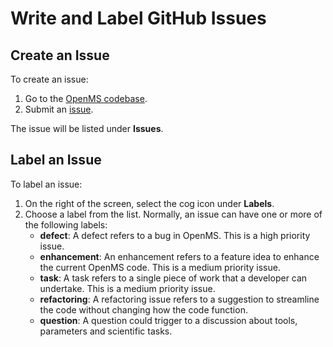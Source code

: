 Write and Label GitHub Issues
=============================

## Create an Issue

To create an issue:

1. Go to the [OpenMS codebase](https://github.com/OpenMS/OpenMS).
2. Submit an [issue](https://github.com/OpenMS/OpenMS/issues/new).

The issue will be listed under **Issues**.

## Label an Issue

To label an issue:

1. On the right of the screen, select the cog icon under **Labels**.
2. Choose a label from the list. Normally, an issue can have one or more of the following labels:
   - **defect**: A defect refers to a bug in OpenMS. This is a high priority issue.
   - **enhancement**: An enhancement refers to a feature idea to enhance the current OpenMS code. This is a medium
     priority issue.
   - **task**: A task refers to a single piece of work that a developer can undertake. This is a medium priority issue.
   - **refactoring**: A refactoring issue refers to a suggestion to streamline the code without changing how the code 
   function.
   - **question**: A question could trigger to a discussion about tools, parameters and scientific tasks.
